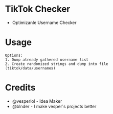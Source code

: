 # TikTok Checker
- Optimizanle Username Checker

# Usage
```
Options:
1. Dump already gathered username list
2. Create randomized strings and dump into file (tiktok/data/usernames)
```

# Credits
- @vesperlol - Idea Maker
- @blnder    - I make vesper's projects better


